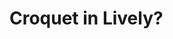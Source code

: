 # Croquet in Lively?

<script>
(async () => {
  
  // return "already active session"
  if (self.CroquetSession) {
    self.CroquetSession.leave()
  }

  // full croquet reload
  if (self.Croquet) {
    self.Croquet = null
    if (self.croquetscript) croquetscript.remove()
  }
  
  
  // await lively.loadJavaScriptThroughDOM("croquetscript", "https://unpkg.com/@croquet/croquet@1.0")
  await lively.loadJavaScriptThroughDOM("croquetscript", "https://lively-kernel.org/lively4/test/croquet.min")
  
  // 

  var style = document.createElement("style")
  style.innerHTML = `#countDisplay {
    font: 64px sans-serif;
    background-color: #fcfcfc;
    height: 90vh;
  }
  `

  var countDisplay = <div id="countDisplay"></div>

  var pane = <div>
    {style}
    {countDisplay}
    </div>
  

  class MyModel extends Croquet.Model {

      init() {
          this.count = 0;
          this.subscribe("counter", "reset", this.resetCounter);
          this.future(1000).tick();
      }

      resetCounter() {
          this.count = 0;
          this.publish("counter", "changed");
      }

      tick() {
          this.count++;
          this.publish("counter", "changed");
          this.future(1000).tick();
      }

  }

  MyModel.register("MyModel");

  class MyView extends Croquet.View {

      constructor(model) {
          super(model);
          this.model = model;
          countDisplay.onclick = event => this.counterReset();
          this.subscribe("counter", "changed", this.counterChanged);
          this.counterChanged();
      }

      counterReset() {
          this.publish("counter", "reset");
      }

      counterChanged() {
          countDisplay.textContent = this.model.count;
      }

  }

  Croquet.Session.join({
    appId: "org.lively-kernel.counter",
    apiKey: "1ebzGo8ghty3C0tPdIPtNx6EgDGBbLpNDJr5t6i33",
    name: "unnamed",
    password: "secret",
    model: MyModel,
    view: MyView}).then(session => {
    
      self.CroquetSession = session
    
    });
  

  return pane
})()
</script>